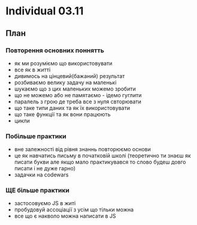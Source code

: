 # Individual 03.11

## План

### Повторення основних поннятть

- як ми розуміємо що використовувати
- все як в житті
- дивимось на цінцевий(бажаний) результат
- розбиваємо велику задачу на маленькі
- шукаємо що з цих маленьких можемо зробити
- що не можемо або не памятаємо - ідемо гуглити
- паралель з грою де треба все з нуля свторювати
- що таке типи даних та як їх використовувати
- що таке функції та як вони працюють
- цикли

### Побільше практики

- вне залежності від рівня знаннь повторюємо основи
- це як навчатись письму в початковій школі (теоретично ти знаєш як писати букви але якщо мало практикувався то слово будеш довго писати і не дуже гарно)
- задачки на codewars

### ЩЕ більше практики

- застосовуємо JS в житі
- пробудовуй ассоціації з усім що тільки можна
- все що є накволо можна написати в JS
